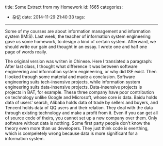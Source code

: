 title: Some Extract from my Homework
id: 1665
categories:
  - 杂记
date: 2014-11-29 21:40:33
tags:
---

Some of my courses are about information management and information system (IMIS). Last week, the teacher of information system engineering gave us some homework, to design a kind of certain system. Afterward, we should write our gain and thought in an essay. I wrote one and half one page of words reaily.

The original version was writen in Chinese. Here I translated a paragraph: After last class, I thought what difference it was between software engineering and information system engineering, or why did ISE exist. Then I looked through some material and made a conclusion. Software engineering suits tech-insensive projects, while information system engineering suits data-insensive projects. Data-insensive projects is projects in BAT, for example. These three company have poor contribution on technology unlike Google and Microsoft, whose core is data. Baidu holds data of users' search, Alibaba holds data of trade by sellers and buyers, and Tencent holds data of QQ users and their relation. They deal with the data through existing technology and make a profit from it. Even if you can get all of source code of theirs, you cannot set up a new company over them. Only software without data is nothing. Some first party people don't know the theory even more than us developers. They just think code is everthing, which is compeletely wrong because data is more significant for a information system.
